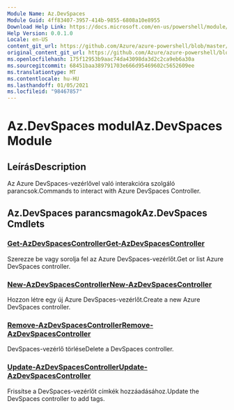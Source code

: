 ```yaml
---
Module Name: Az.DevSpaces
Module Guid: 4ff83407-3957-414b-9855-6808a10e8955
Download Help Link: https://docs.microsoft.com/en-us/powershell/module/az.devspaces
Help Version: 0.0.1.0
Locale: en-US
content_git_url: https://github.com/Azure/azure-powershell/blob/master/src/DevSpaces/DevSpaces/help/Az.DevSpaces.md
original_content_git_url: https://github.com/Azure/azure-powershell/blob/master/src/DevSpaces/DevSpaces/help/Az.DevSpaces.md
ms.openlocfilehash: 175f12953b9aac74da43098da3d2c2ca9eb6a30a
ms.sourcegitcommit: 68451baa389791703e666d95469602c5652609ee
ms.translationtype: MT
ms.contentlocale: hu-HU
ms.lasthandoff: 01/05/2021
ms.locfileid: "98467857"
---
```

# <span data-ttu-id="8ddb7-101">Az.DevSpaces modul</span><span class="sxs-lookup"><span data-stu-id="8ddb7-101">Az.DevSpaces Module</span></span>
## <span data-ttu-id="8ddb7-102">Leírás</span><span class="sxs-lookup"><span data-stu-id="8ddb7-102">Description</span></span>
<span data-ttu-id="8ddb7-103">Az Azure DevSpaces-vezérlővel való interakcióra szolgáló parancsok.</span><span class="sxs-lookup"><span data-stu-id="8ddb7-103">Commands to interact with Azure DevSpaces Controller.</span></span>

## <span data-ttu-id="8ddb7-104">Az.DevSpaces parancsmagok</span><span class="sxs-lookup"><span data-stu-id="8ddb7-104">Az.DevSpaces Cmdlets</span></span>
### [<span data-ttu-id="8ddb7-105">Get-AzDevSpacesController</span><span class="sxs-lookup"><span data-stu-id="8ddb7-105">Get-AzDevSpacesController</span></span>](Get-AzDevSpacesController.md)
<span data-ttu-id="8ddb7-106">Szerezze be vagy sorolja fel az Azure DevSpaces-vezérlőt.</span><span class="sxs-lookup"><span data-stu-id="8ddb7-106">Get or list Azure DevSpaces controller.</span></span>

### [<span data-ttu-id="8ddb7-107">New-AzDevSpacesController</span><span class="sxs-lookup"><span data-stu-id="8ddb7-107">New-AzDevSpacesController</span></span>](New-AzDevSpacesController.md)
<span data-ttu-id="8ddb7-108">Hozzon létre egy új Azure DevSpaces-vezérlőt.</span><span class="sxs-lookup"><span data-stu-id="8ddb7-108">Create a new Azure DevSpaces controller.</span></span>

### [<span data-ttu-id="8ddb7-109">Remove-AzDevSpacesController</span><span class="sxs-lookup"><span data-stu-id="8ddb7-109">Remove-AzDevSpacesController</span></span>](Remove-AzDevSpacesController.md)
<span data-ttu-id="8ddb7-110">DevSpaces-vezérlő törlése</span><span class="sxs-lookup"><span data-stu-id="8ddb7-110">Delete a DevSpaces controller.</span></span>

### [<span data-ttu-id="8ddb7-111">Update-AzDevSpacesController</span><span class="sxs-lookup"><span data-stu-id="8ddb7-111">Update-AzDevSpacesController</span></span>](Update-AzDevSpacesController.md)
<span data-ttu-id="8ddb7-112">Frissítse a DevSpaces-vezérlőt címkék hozzáadásához.</span><span class="sxs-lookup"><span data-stu-id="8ddb7-112">Update the DevSpaces controller to add tags.</span></span> 


